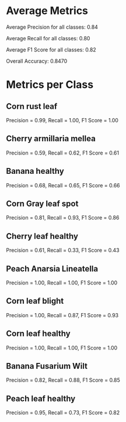 # Average Metrics

Average Precision for all classes: 0.84

Average Recall for all classes: 0.80

Average F1 Score for all classes: 0.82

Overall Accuracy: 0.8470
# Metrics per Class
## Corn rust leaf
Precision = 0.99, Recall = 1.00, F1 Score = 1.00
## Cherry armillaria mellea
Precision = 0.59, Recall = 0.62, F1 Score = 0.61
## Banana healthy
Precision = 0.68, Recall = 0.65, F1 Score = 0.66
## Corn Gray leaf spot
Precision = 0.81, Recall = 0.93, F1 Score = 0.86
## Cherry leaf healthy
Precision = 0.61, Recall = 0.33, F1 Score = 0.43
## Peach Anarsia Lineatella
Precision = 1.00, Recall = 1.00, F1 Score = 1.00
## Corn leaf blight
Precision = 1.00, Recall = 0.87, F1 Score = 0.93
## Corn leaf healthy
Precision = 1.00, Recall = 1.00, F1 Score = 1.00
## Banana Fusarium Wilt
Precision = 0.82, Recall = 0.88, F1 Score = 0.85
## Peach leaf healthy
Precision = 0.95, Recall = 0.73, F1 Score = 0.82
